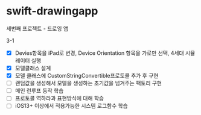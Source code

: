 # swift-drawingapp
세번째 프로젝트 - 드로잉 앱

3-1
- [x] Devies항목을 iPad로 변경, Device Orientation 항목을 가로만 선택, 4세대 시뮬레이터 실행
- [x] 모델클래스 설계
- [x] 모델 클래스에 CustomStringConvertible프로토콜 추가 후 구현
- [ ] 랜덤값을 생성해서 모델을 생성하는 초기값을 넘겨주는 팩토리 구현
- [ ] 메인 런루프 동작 학습
- [ ] 프로토콜 역하라과 표현방식에 대해 학습
- [ ] iOS13+ 이상에서 적용가능한 시스템 로그함수 학습
